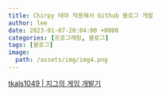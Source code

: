 ```yaml
---
title: Chirpy 테마 적용해서 Github 블로그 개발
author: lee
date: 2023-01-07-20:04:00 +0800
categories: [프로그래밍, 블로그]
tags: [블로그]
image:
  path: /assets/img/img4.png
---
```


<p data-ke-size="size16"><a href="https://tkdals1049.github.io/">tkals1049 | 지그의 게임 개발기 </a></p>

